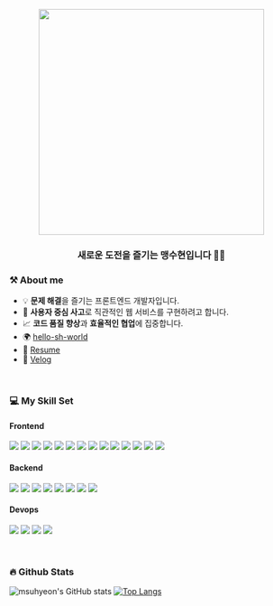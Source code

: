 
<p align='center'>
<!--     <img src="https://capsule-render.vercel.app/api?type=venom&height=200&text=Welcome%20aboard!&fontAlignY=60&color=gradient&customColorList=1,1,1,2,2,3,3&fontColor=000022"/> -->
<!--     <img src="https://capsule-render.vercel.app/api?type=waving&height=200&text=Welcome%20aboard!&fontAlignY=40&color=gradient&customColorList=1,1,1,2,2,3,3"/> -->
<img src="https://github.com/user-attachments/assets/bb01a5ea-3fb0-474a-bf79-78a789f11f3f" width="400px" height="400px" />
</p>


### <div align="center">새로운 도전을 즐기는 맹수현입니다 👩‍💻  </div>  

<!--
<div align="right">
[![Hits](https://hits.seeyoufarm.com/api/count/incr/badge.svg?url=https%3A%2F%2Fgithub.com%2Fgjbae1212%2Fmsuhyeon&count_bg=%23F26839&title_bg=%2371706E&icon=&icon_color=%23E7E7E7&title=hits&edge_flat=false)](https://hits.seeyoufarm.com)
</div>
-->

### ⚒️ About me
- 💡 **문제 해결**을 즐기는 프론트엔드 개발자입니다.
- 🎯 **사용자 중심 사고**로 직관적인 웹 서비스를 구현하려고 합니다.
- 📈 **코드 품질 향상**과 **효율적인 협업**에 집중합니다.
- 🌍 [hello-sh-world](https://next-sh-world.vercel.app)  
- 💼 [Resume](https://pepper-yak-068.notion.site/Frontend-Developer-228abd807c818093a336e8f031352ad6?source=copy_link)
- 🦜 [Velog](https://velog.io/@msh/posts)

<br />


### 💻 My Skill Set  

#### Frontend
 <img src="https://img.shields.io/badge/ReactJS-61DAFB?style=for-the-badge&logo=react&logoColor=white"> <img src="https://img.shields.io/badge/NextJS-000000?style=for-the-badge&logo=nextdotjs&logoColor=white"> <img src="https://img.shields.io/badge/Typescript-3178C6?style=for-the-badge&logo=Typescript&logoColor=white"> <img src="https://img.shields.io/badge/VueJS-4FC08D?style=for-the-badge&logo=vuedotjs&logoColor=white"> <img src="https://img.shields.io/badge/Nuxt-00DC82?style=for-the-badge&logo=nuxt&logoColor=white">  <img src="https://img.shields.io/badge/HTML5-E34F26?style=for-the-badge&logo=html5&logoColor=white"> <img src="https://img.shields.io/badge/CSS3-1572B6?style=for-the-badge&logo=css3&logoColor=white"> <img src="https://img.shields.io/badge/Sass-CC6699?style=for-the-badge&logo=sass&logoColor=white"> <img src="https://img.shields.io/badge/Vuetify-1867C0?style=for-the-badge&logo=vuetify&logoColor=white"> <img src="https://img.shields.io/badge/vite-646CFF?style=for-the-badge&logo=vite&logoColor=white"> <img src="https://img.shields.io/badge/webpack-8DD6F9?style=for-the-badge&logo=webpack&logoColor=white"> <img src="https://img.shields.io/badge/ESLint-4B32C3?style=for-the-badge&logo=ESLint&logoColor=white"> <img src="https://img.shields.io/badge/Prettier-F7B93E?style=for-the-badge&logo=Prettier&logoColor=white">  <img src="https://img.shields.io/badge/Bootstrap-7952B3?style=for-the-badge&logo=Bootstrap&logoColor=white">
#### Backend
<img src="https://img.shields.io/badge/java-007396?style=for-the-badge&logo=OpenJDK&logoColor=white"> <img src="https://img.shields.io/badge/Spring-6DB33F?style=for-the-badge&logo=spring&logoColor=white"> <img src="https://img.shields.io/badge/mysql-4479A1?style=for-the-badge&logo=mysql&logoColor=white"> <img src="https://img.shields.io/badge/oracle-F80000?style=for-the-badge&logo=oracle&logoColor=white"> <img src="https://img.shields.io/badge/nodejs-5FA04E?style=for-the-badge&logo=nodedotjs&logoColor=white"> <img src="https://img.shields.io/badge/express-000000?style=for-the-badge&logo=express&logoColor=white">  <img src="https://img.shields.io/badge/mongodb-47A248?style=for-the-badge&logo=mongodb&logoColor=white">   <img src="https://img.shields.io/badge/Supabase-3FCF8E?style=for-the-badge&logo=supabase&logoColor=white"> 
#### Devops
<img src="https://img.shields.io/badge/Azure-2560E0?style=for-the-badge&logo=Azure&logoColor=white"> <img src="https://img.shields.io/badge/AWS-FF9900?style=for-the-badge&logo=Azure&logoColor=white"> <img src="https://img.shields.io/badge/Vercel-000000?style=for-the-badge&logo=Vercel&logoColor=white"> <img src="https://img.shields.io/badge/Jenkins-D24939?style=for-the-badge&logo=jenkins&logoColor=white"> 


<br />

### 🔥 Github Stats  
  
![msuhyeon's GitHub stats](https://github-readme-stats.vercel.app/api?username=msuhyeon&show_icons=true&theme=dracula)
[![Top Langs](https://github-readme-stats.vercel.app/api/top-langs/?username=msuhyeon&layout=donut&hide_border=true)](https://github.com/anuraghazra/github-readme-stats)

